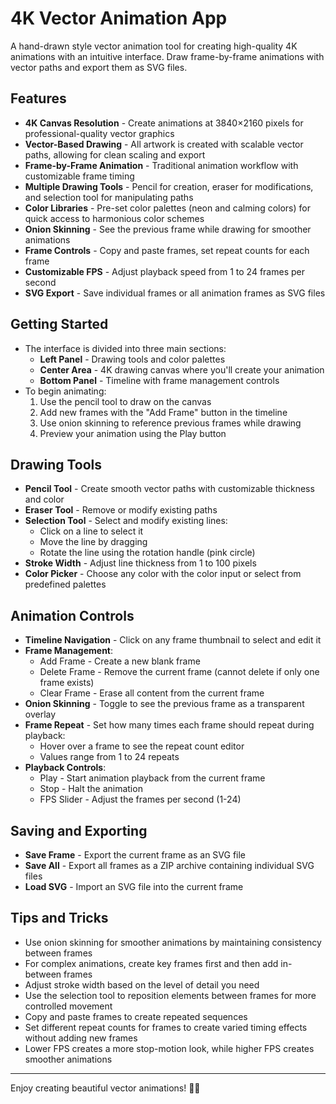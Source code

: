 # 4K Vector Animation App

A hand-drawn style vector animation tool for creating high-quality 4K animations with an intuitive interface. Draw frame-by-frame animations with vector paths and export them as SVG files.

## Features

* **4K Canvas Resolution** - Create animations at 3840×2160 pixels for professional-quality vector graphics
* **Vector-Based Drawing** - All artwork is created with scalable vector paths, allowing for clean scaling and export
* **Frame-by-Frame Animation** - Traditional animation workflow with customizable frame timing
* **Multiple Drawing Tools** - Pencil for creation, eraser for modifications, and selection tool for manipulating paths
* **Color Libraries** - Pre-set color palettes (neon and calming colors) for quick access to harmonious color schemes
* **Onion Skinning** - See the previous frame while drawing for smoother animations
* **Frame Controls** - Copy and paste frames, set repeat counts for each frame
* **Customizable FPS** - Adjust playback speed from 1 to 24 frames per second
* **SVG Export** - Save individual frames or all animation frames as SVG files

## Getting Started

* The interface is divided into three main sections:
  * **Left Panel** - Drawing tools and color palettes
  * **Center Area** - 4K drawing canvas where you'll create your animation
  * **Bottom Panel** - Timeline with frame management controls
* To begin animating:
  1. Use the pencil tool to draw on the canvas
  2. Add new frames with the "Add Frame" button in the timeline
  3. Use onion skinning to reference previous frames while drawing
  4. Preview your animation using the Play button

## Drawing Tools

* **Pencil Tool** - Create smooth vector paths with customizable thickness and color
* **Eraser Tool** - Remove or modify existing paths
* **Selection Tool** - Select and modify existing lines:
  * Click on a line to select it
  * Move the line by dragging
  * Rotate the line using the rotation handle (pink circle)
* **Stroke Width** - Adjust line thickness from 1 to 100 pixels
* **Color Picker** - Choose any color with the color input or select from predefined palettes

## Animation Controls

* **Timeline Navigation** - Click on any frame thumbnail to select and edit it
* **Frame Management**:
  * Add Frame - Create a new blank frame
  * Delete Frame - Remove the current frame (cannot delete if only one frame exists)
  * Clear Frame - Erase all content from the current frame
* **Onion Skinning** - Toggle to see the previous frame as a transparent overlay
* **Frame Repeat** - Set how many times each frame should repeat during playback:
  * Hover over a frame to see the repeat count editor
  * Values range from 1 to 24 repeats
* **Playback Controls**:
  * Play - Start animation playback from the current frame
  * Stop - Halt the animation
  * FPS Slider - Adjust the frames per second (1-24)

## Saving and Exporting

* **Save Frame** - Export the current frame as an SVG file
* **Save All** - Export all frames as a ZIP archive containing individual SVG files
* **Load SVG** - Import an SVG file into the current frame

## Tips and Tricks

* Use onion skinning for smoother animations by maintaining consistency between frames
* For complex animations, create key frames first and then add in-between frames
* Adjust stroke width based on the level of detail you need
* Use the selection tool to reposition elements between frames for more controlled movement
* Copy and paste frames to create repeated sequences
* Set different repeat counts for frames to create varied timing effects without adding new frames
* Lower FPS creates a more stop-motion look, while higher FPS creates smoother animations

---

Enjoy creating beautiful vector animations! 🎨✨

